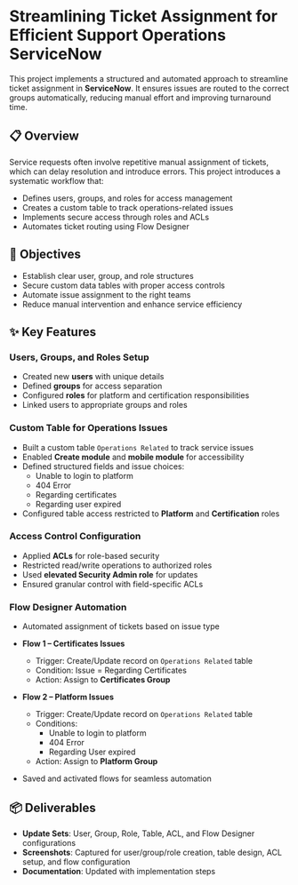 # Streamlining Ticket Assignment for Efficient Support Operations ServiceNow

This project implements a structured and automated approach to streamline ticket assignment in **ServiceNow**.
It ensures issues are routed to the correct groups automatically, reducing manual effort and improving turnaround time.

## 📋 Overview

Service requests often involve repetitive manual assignment of tickets, which can delay resolution and introduce errors. This project introduces a systematic workflow that:

- Defines users, groups, and roles for access management  
- Creates a custom table to track operations-related issues  
- Implements secure access through roles and ACLs  
- Automates ticket routing using Flow Designer  


## 🎯 Objectives

- Establish clear user, group, and role structures  
- Secure custom data tables with proper access controls  
- Automate issue assignment to the right teams  
- Reduce manual intervention and enhance service efficiency  


## ✨ Key Features

### Users, Groups, and Roles Setup
- Created new **users** with unique details  
- Defined **groups** for access separation  
- Configured **roles** for platform and certification responsibilities  
- Linked users to appropriate groups and roles  


### Custom Table for Operations Issues
- Built a custom table `Operations Related` to track service issues  
- Enabled **Create module** and **mobile module** for accessibility  
- Defined structured fields and issue choices:
  - Unable to login to platform  
  - 404 Error  
  - Regarding certificates  
  - Regarding user expired  
- Configured table access restricted to **Platform** and **Certification** roles  


### Access Control Configuration
- Applied **ACLs** for role-based security  
- Restricted read/write operations to authorized roles  
- Used **elevated Security Admin role** for updates  
- Ensured granular control with field-specific ACLs  



### Flow Designer Automation
- Automated assignment of tickets based on issue type  
- **Flow 1 – Certificates Issues**  
  - Trigger: Create/Update record on `Operations Related` table  
  - Condition: Issue = Regarding Certificates  
  - Action: Assign to **Certificates Group**  

- **Flow 2 – Platform Issues**  
  - Trigger: Create/Update record on `Operations Related` table  
  - Conditions:  
    - Unable to login to platform  
    - 404 Error  
    - Regarding User expired  
  - Action: Assign to **Platform Group**  

- Saved and activated flows for seamless automation  


## 📦 Deliverables
- **Update Sets**: User, Group, Role, Table, ACL, and Flow Designer configurations  
- **Screenshots**: Captured for user/group/role creation, table design, ACL setup, and flow configuration  
- **Documentation**: Updated with implementation steps  


